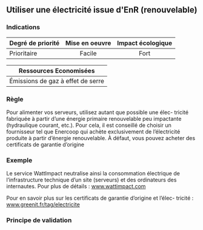 ## Utiliser une électricité issue d'EnR (renouvelable)
### Indications
| Degré de priorité |      Mise en oeuvre       |  Impact écologique    | 
|-------------------|:-------------------------:|:---------------------:|
|  Prioritaire      |  Facile                   |    Fort               | 


|Ressources Economisées                                      |
|:----------------------------------------------------------:|
| Émissions de gaz à effet de serre  |

### Règle
Pour alimenter vos serveurs, utilisez autant que possible une élec- tricité fabriquée à partir d’une énergie primaire renouvelable peu impactante (hydraulique courant, etc.). Pour cela, il est conseillé de choisir un fournisseur tel que Enercoop qui achète exclusivement de l’électricité produite à partir d’énergie renouvelable. À défaut, vous pouvez acheter des certificats de garantie d’origine

### Exemple
Le service WattImpact neutralise ainsi la consommation électrique de l’infrastructure technique d’un site (serveurs) et des ordinateurs des internautes. Pour plus de détails :
www.wattimpact.com

Pour en savoir plus sur les certificats de garantie d’origine et l’élec- tricité :
www.greenit.fr/tag/electricite

### Principe de validation

